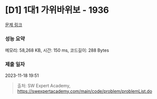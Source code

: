 # [D1] 1대1 가위바위보 - 1936 

[문제 링크](https://swexpertacademy.com/main/code/problem/problemDetail.do?contestProbId=AV5PjKXKALcDFAUq) 

### 성능 요약

메모리: 58,268 KB, 시간: 150 ms, 코드길이: 288 Bytes

### 제출 일자

2023-11-18 19:51



> 출처: SW Expert Academy, https://swexpertacademy.com/main/code/problem/problemList.do